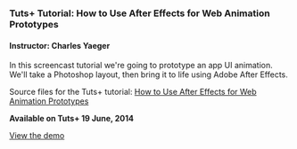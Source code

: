 ### Tuts+ Tutorial: How to Use After Effects for Web Animation Prototypes
#### Instructor: Charles Yaeger

In this screencast tutorial we're going to prototype an app UI animation. We'll take a Photoshop layout, then bring it to life using Adobe After Effects.

Source files for the Tuts+ tutorial: [How to Use After Effects for Web Animation Prototypes](https://webdesign.tutsplus.com/tutorials/how-to-use-after-effects-for-web-animation-prototypes--cms-21451)

**Available on Tuts+ 19 June, 2014**

[View the demo](https://www.youtube.com/watch?v=Ah_-u6Tqnrs)
